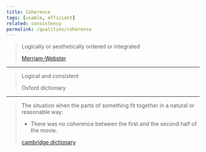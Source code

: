 ```yaml
---
title: Coherence
tags: [usable, efficient]
related: consistency
permalink: /qualities/coherence
---
```




>Logically or aesthetically ordered or integrated
>
>[Merriam-Webster](https://www.merriam-webster.com/dictionary/concise)

<hr class="with-no-margin"/>

>Logical and consistent
>
>Oxford dictionary

<hr class="with-no-margin"/>

>The situation when the parts of something fit together in a natural or reasonable way:
>* There was no coherence between the first and the second half of the movie.
>
>[cambridge dictionary](https://dictionary.cambridge.org/dictionary/english/coherence)
